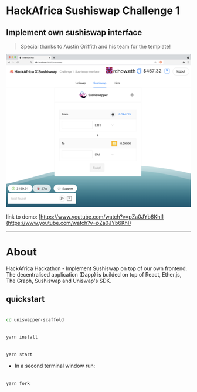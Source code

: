 # HackAfrica Sushiswap Challenge 1

## Implement own sushiswap interface

> Special thanks to Austin Griffith and his team for the template!

![screenshot](Screen%20Shot%202021-08-15%20at%207.54.42%20pm.png)

link to demo: [https://www.youtube.com/watch?v=pZa0JYb6KhI](https://www.youtube.com/watch?v=pZa0JYb6KhI)

---

# About 
HackAfrica Hackathon - Implement Sushiswap on top of our own frontend. The decentralised application (Dapp) is builded on top of React, Ether.js, The Graph, Sushiswap and Uniswap's SDK.

## quickstart

```bash

cd uniswapper-scaffold

```

```bash

yarn install

```

```bash

yarn start

```

- In a second terminal window run:

```bash

yarn fork

```
